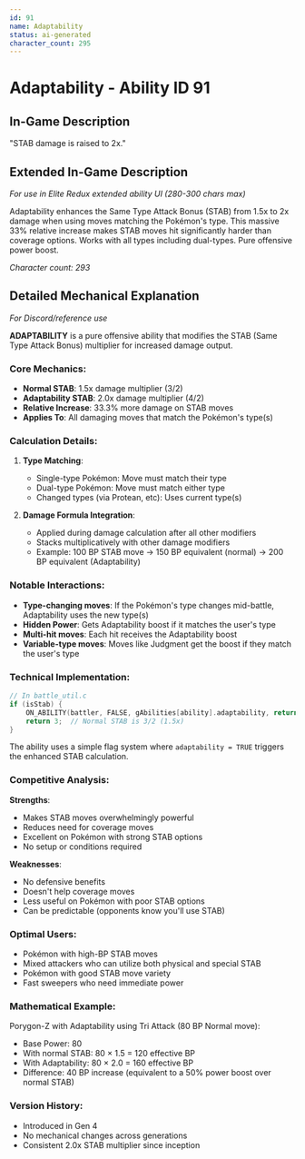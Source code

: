 ```yaml
---
id: 91
name: Adaptability
status: ai-generated
character_count: 295
---
```


# Adaptability - Ability ID 91

## In-Game Description
"STAB damage is raised to 2x."

## Extended In-Game Description
*For use in Elite Redux extended ability UI (280-300 chars max)*

Adaptability enhances the Same Type Attack Bonus (STAB) from 1.5x to 2x damage when using moves matching the Pokémon's type. This massive 33% relative increase makes STAB moves hit significantly harder than coverage options. Works with all types including dual-types. Pure offensive power boost.

*Character count: 293*

## Detailed Mechanical Explanation
*For Discord/reference use*

**ADAPTABILITY** is a pure offensive ability that modifies the STAB (Same Type Attack Bonus) multiplier for increased damage output.

### Core Mechanics:
- **Normal STAB**: 1.5x damage multiplier (3/2)
- **Adaptability STAB**: 2.0x damage multiplier (4/2)
- **Relative Increase**: 33.3% more damage on STAB moves
- **Applies To**: All damaging moves that match the Pokémon's type(s)

### Calculation Details:
1. **Type Matching**:
   - Single-type Pokémon: Move must match their type
   - Dual-type Pokémon: Move must match either type
   - Changed types (via Protean, etc): Uses current type(s)

2. **Damage Formula Integration**:
   - Applied during damage calculation after all other modifiers
   - Stacks multiplicatively with other damage modifiers
   - Example: 100 BP STAB move → 150 BP equivalent (normal) → 200 BP equivalent (Adaptability)

### Notable Interactions:
- **Type-changing moves**: If the Pokémon's type changes mid-battle, Adaptability uses the new type(s)
- **Hidden Power**: Gets Adaptability boost if it matches the user's type
- **Multi-hit moves**: Each hit receives the Adaptability boost
- **Variable-type moves**: Moves like Judgment get the boost if they match the user's type

### Technical Implementation:
```c
// In battle_util.c
if (isStab) {
    ON_ABILITY(battler, FALSE, gAbilities[ability].adaptability, return 4)
    return 3;  // Normal STAB is 3/2 (1.5x)
}
```

The ability uses a simple flag system where `adaptability = TRUE` triggers the enhanced STAB calculation.

### Competitive Analysis:
**Strengths**:
- Makes STAB moves overwhelmingly powerful
- Reduces need for coverage moves
- Excellent on Pokémon with strong STAB options
- No setup or conditions required

**Weaknesses**:
- No defensive benefits
- Doesn't help coverage moves
- Less useful on Pokémon with poor STAB options
- Can be predictable (opponents know you'll use STAB)

### Optimal Users:
- Pokémon with high-BP STAB moves
- Mixed attackers who can utilize both physical and special STAB
- Pokémon with good STAB move variety
- Fast sweepers who need immediate power

### Mathematical Example:
Porygon-Z with Adaptability using Tri Attack (80 BP Normal move):
- Base Power: 80
- With normal STAB: 80 × 1.5 = 120 effective BP
- With Adaptability: 80 × 2.0 = 160 effective BP
- Difference: 40 BP increase (equivalent to a 50% power boost over normal STAB)

### Version History:
- Introduced in Gen 4
- No mechanical changes across generations
- Consistent 2.0x STAB multiplier since inception